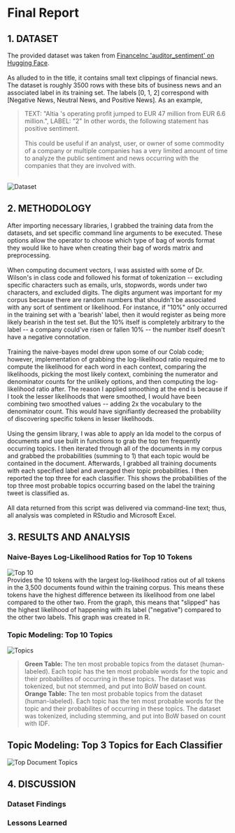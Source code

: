 # Final Report

## 1. DATASET
The provided dataset was taken from [FinanceInc 'auditor_sentiment' on Hugging Face](https://huggingface.co/datasets/zeroshot/twitter-financial-news-sentiment). 
<br></br>
As alluded to in the title, it contains small text clippings of financial news. The dataset is roughly 3500 rows with these bits of business news and an associated label in its training set. The labels [0, 1, 2] correspond with [Negative News, Neutral News, and Positive News]. As an example, 
>TEXT: "Altia 's operating profit jumped to EUR 47 million from EUR 6.6 million.", LABEL: "2"
In other words, the following statement has positive sentiment.
<br></br>
This could be useful if an analyst, user, or owner of some commodity of a company or multiple companies has a very limited amount of time to analyze the public sentiment and news occurring with the companies that they are involved with. 
<br></br>

![Dataset](https://github.com/brandonowens24/NLP_HW1/blob/main/images/Dataset.png)


## 2. METHODOLOGY
After importing necessary libraries, I grabbed the training data from the datasets, and set specific command line arguments to be executed. These options allow the operator to choose which type of bag of words format they would like to have when creating their bag of words matrix and preprocessing. 
<br></br>
When computing document vectors, I was assisted with some of Dr. Wilson's in class code and followed his format of tokenization -- excluding specific characters such as emails, urls, stopwords, words under two characters, and excluded digits. The digits argument was important for my corpus because there are random numbers that shouldn't be associated with any sort of sentiment or likelihood. For instance, if "10%" only occurred in the training set with a 'bearish' label, then it would register as being more likely bearish in the test set. But the 10% itself is completely arbitrary to the label -- a company could've risen or fallen 10% -- the number itself doesn't have a negative connotation. 
<br></br>
Training the naive-bayes model drew upon some of our Colab code; however, implementation of grabbing the log-likelihood ratio required me to compute the likelihood for each word in each context, comparing the likelihoods, picking the most likely context, combining the numerator and denominator counts for the unlikely options, and then computing the log-likelihood ratio after. The reason I applied smoothing at the end is because if I took the lesser likelihoods that were smoothed, I would have been combining two smoothed values -- adding 2x the vocabulary to the denominator count. This would have signifiantly decreased the probability of discovering specific tokens in lesser likelihoods. 
<br></br>
Using the gensim library, I was able to apply an lda model to the corpus of documents and use built in functions to grab the top ten frequently occurring topics. I then iterated through all of the documents in my corpus and grabbed the probabilities (summing to 1) that each topic would be contained in the document. Afterwards, I grabbed all training documents with each specified label and averaged their topic probabilities. I then reported the top three for each classifier. This shows the probabilities of the top three most probable topics occurring based on the label the training tweet is classified as. 
<br></br>
All data returned from this script was delivered via command-line text; thus, all analysis was completed in RStudio and Microsoft Excel.

## 3. RESULTS AND ANALYSIS
### Naive-Bayes Log-Likelihood Ratios for Top 10 Tokens
![Top 10](https://github.com/brandonowens24/NLP_HW1/blob/main/images/Top_llrs.png)<br>
Provides the 10 tokens with the largest log-likelihood ratios out of all tokens in the 3,500 documents found within the training corpus. This means these tokens have the highest difference between its likelihood from one label compared to the other two. From the graph, this means that "slipped" has the highest likelihood of happening with its label ("negative") compared to the other two labels. This graph was created in R.

### Topic Modeling: Top 10 Topics 
![Topics](https://github.com/brandonowens24/NLP_HW1/blob/main/images/Topics.png)<br>
> **Green Table:** The ten most probable topics from the dataset (human-labeled). Each topic has the ten most probable words for the topic and their probabilites of occurring in these topics. The dataset was tokenized, but not stemmed, and put into BoW based on count. <br>
> **Orange Table:** The ten most probable topics from the dataset (human-labeled). Each topic has the ten most probable words for the topic and their probabilites of occurring in these topics. The dataset was tokenized, including stemming, and put into BoW based on count with IDF. 

## Topic Modeling: Top 3 Topics for Each Classifier
![Top Document Topics](https://github.com/brandonowens24/NLP_HW1/blob/main/images/TopDocTopics.png)<br>

## 4. DISCUSSION

### Dataset Findings

### Lessons Learned

